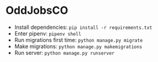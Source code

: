 
# OddJobsCO
- Install dependencies: `pip install -r requirements.txt`
- Enter pipenv: `pipenv shell`
- Run migrations first time: `python manage.py migrate`
- Make migrations: `python manage.py makemigrations`
- Run server: `python manage.py runserver`